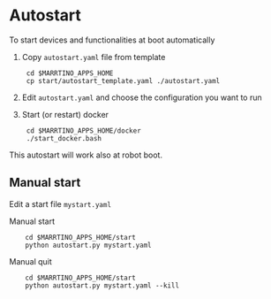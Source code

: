 # Autostart 

To start devices and functionalities at boot automatically

1. Copy `autostart.yaml` file from template

        cd $MARRTINO_APPS_HOME
        cp start/autostart_template.yaml ./autostart.yaml

2. Edit `autostart.yaml` and choose the configuration you want to run

3. Start (or restart) docker

        cd $MARRTINO_APPS_HOME/docker
        ./start_docker.bash

This autostart will work also at robot boot.


## Manual start

Edit a start file `mystart.yaml`

Manual start

        cd $MARRTINO_APPS_HOME/start
        python autostart.py mystart.yaml

Manual quit

        cd $MARRTINO_APPS_HOME/start
        python autostart.py mystart.yaml --kill




